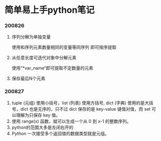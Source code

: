 # 简单易上手python笔记

### 200826

1. 序列分解为单独变量

   使用和序列元素数量相同的变量等同序列 即可按序提取

2. 从任意长度可迭代对象中分解元素

   使用“*var_name“即可提取不定数量的元素

3. 保存最后N个元素

### 200827

1. tuple (元组) 使用小括号，list (列表) 使用方括号, dict (字典) 使用的是大括号，dict 也是无序的，只不过 dict 保存的是 key-value 键值对值，而 set 可以理解为只保存 key 值。
2. 使用 range(x) 函数，就可以生成一个从 0 到 x-1 的整数序列。
3. python的范围大多是左闭右开的
4. Python 一次接受多个返回值的数据类型就是元组。

